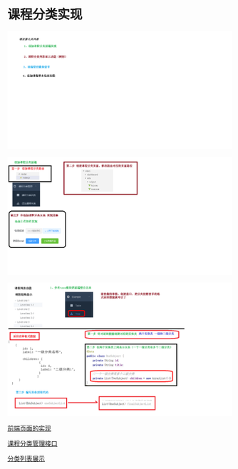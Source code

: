 # 课程分类实现

![](../../doc/day07/day07随堂笔记/01-内容的介绍.png)

![](../../doc/day07/day07随堂笔记/02-添加课程分类前端.png)

![](../../doc/day07/day07随堂笔记/03-课程分类列表树形显示.png)

[前端页面的实现](../../doc/day06/day06项目【整合阿里云OSS和Excel导入分类】/2-EasyExcel导入课程分类/04-前端页面的实现.ziw)

[课程分类管理接口](../../doc/day06/day06项目【整合阿里云OSS和Excel导入分类】/2-EasyExcel导入课程分类/05-课程分类管理接口.ziw)

[分类列表展示](../../doc/day06/day06项目【整合阿里云OSS和Excel导入分类】/2-EasyExcel导入课程分类/06-分类列表展示.ziw)